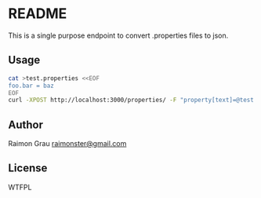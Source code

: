 # README

This is a single purpose endpoint to convert .properties files to json.


## Usage

```bash
cat >test.properties <<EOF
foo.bar = baz
EOF
curl -XPOST http://localhost:3000/properties/ -F "property[text]=@test.properties" | jq
```

## Author
Raimon Grau <raimonster@gmail.com>

## License
WTFPL
